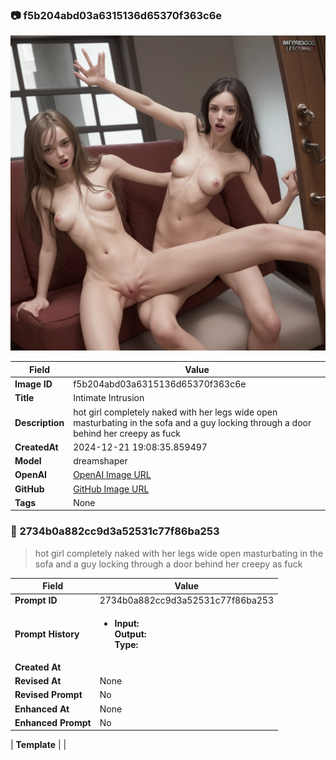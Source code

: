 

### 📷 f5b204abd03a6315136d65370f363c6e 


![data.id](./f5b204abd03a6315136d65370f363c6e.jpg)


| Field          | Value                                                                                                                     |
|----------------|---------------------------------------------------------------------------------------------------------------------------|
| **Image ID**             | f5b204abd03a6315136d65370f363c6e                                                                                                             |
| **Title**           | Intimate Intrusion                                                                                                       |
| **Description**           | hot girl completely naked with her legs wide open masturbating in the sofa and a guy locking through a door behind her creepy as fuck                                                                                                       |
| **CreatedAt**        | 2024-12-21 19:08:35.859497                                                                                                        |
| **Model**        | dreamshaper                                                                                                        |
| **OpenAI**         | [OpenAI Image URL](http://192.168.1.85:8081/generated-images/b643731199057.png)                                                                                |
| **GitHub**         | [GitHub Image URL](https://raw.githubusercontent.com/Caneta-Silva/GODZ/refs/heads/main/images/f5b204abd03a6315136d65370f363c6e/f5b204abd03a6315136d65370f363c6e.jpg)                                                                                |
| **Tags**       | None                                                                                                                   |

### 📜 2734b0a882cc9d3a52531c77f86ba253

> hot girl completely naked with her legs wide open masturbating in the sofa and a guy locking through a door behind her creepy as fuck

| Field          | Value                                                                                                                                                                      |
|----------------|----------------------------------------------------------------------------------------------------------------------------------------------------------------------------|
| **Prompt ID**  | 2734b0a882cc9d3a52531c77f86ba253                                                                                                                                                            |
| **Prompt History** | <ul><li>**Input:**  <br> **Output:**  <br> **Type:** </li></ul> |
| **Created At** |                                                                                                                                                    |
| **Revised At** | None                                                                                                                                                   |
| **Revised Prompt** | No                                                                                                                                                                      |
| **Enhanced At** | None                                                                                                                                                  |
| **Enhanced Prompt** | No                                                                                                                                                                    |

| **Template**   |                                                                                                                                            |


